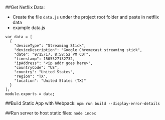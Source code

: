 ##Get Netflix Data:

  * Create the file `data.js` under the project root folder and paste in netflix data
  * example data.js
  ```
  var data = [
    {
      "deviceType": "Streaming Stick",
      "deviceDescription": "Google Chromecast streaming stick",
      "date": "9/15/17, 8:58:52 PM CDT",
      "timestamp": 1505527132732,
      "ipAddress": "<ip addr goes here>",
      "countryCode": "US",
      "country": "United States",
      "region": "TX",
      "location": "United States (TX)"
    }
  ];
  module.exports = data;
  ```

##Build Static App with Webpack:
`npm run build --display-error-details`

##Run server to host static files:
`node index`
